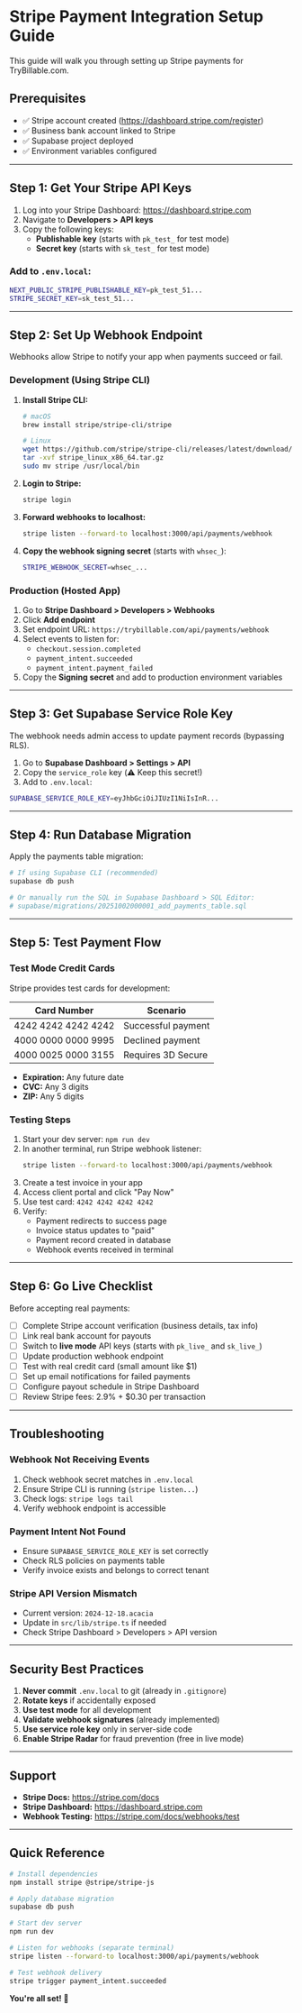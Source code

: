 # Stripe Payment Integration Setup Guide

This guide will walk you through setting up Stripe payments for TryBillable.com.

## Prerequisites

- ✅ Stripe account created (https://dashboard.stripe.com/register)
- ✅ Business bank account linked to Stripe
- ✅ Supabase project deployed
- ✅ Environment variables configured

---

## Step 1: Get Your Stripe API Keys

1. Log into your Stripe Dashboard: https://dashboard.stripe.com
2. Navigate to **Developers > API keys**
3. Copy the following keys:
   - **Publishable key** (starts with `pk_test_` for test mode)
   - **Secret key** (starts with `sk_test_` for test mode)

### Add to `.env.local`:

```bash
NEXT_PUBLIC_STRIPE_PUBLISHABLE_KEY=pk_test_51...
STRIPE_SECRET_KEY=sk_test_51...
```

---

## Step 2: Set Up Webhook Endpoint

Webhooks allow Stripe to notify your app when payments succeed or fail.

### Development (Using Stripe CLI)

1. **Install Stripe CLI:**

   ```bash
   # macOS
   brew install stripe/stripe-cli/stripe

   # Linux
   wget https://github.com/stripe/stripe-cli/releases/latest/download/stripe_linux_x86_64.tar.gz
   tar -xvf stripe_linux_x86_64.tar.gz
   sudo mv stripe /usr/local/bin
   ```

2. **Login to Stripe:**

   ```bash
   stripe login
   ```

3. **Forward webhooks to localhost:**

   ```bash
   stripe listen --forward-to localhost:3000/api/payments/webhook
   ```

4. **Copy the webhook signing secret** (starts with `whsec_`):
   ```bash
   STRIPE_WEBHOOK_SECRET=whsec_...
   ```

### Production (Hosted App)

1. Go to **Stripe Dashboard > Developers > Webhooks**
2. Click **Add endpoint**
3. Set endpoint URL: `https://trybillable.com/api/payments/webhook`
4. Select events to listen for:
   - `checkout.session.completed`
   - `payment_intent.succeeded`
   - `payment_intent.payment_failed`
5. Copy the **Signing secret** and add to production environment variables

---

## Step 3: Get Supabase Service Role Key

The webhook needs admin access to update payment records (bypassing RLS).

1. Go to **Supabase Dashboard > Settings > API**
2. Copy the `service_role` key (⚠️ Keep this secret!)
3. Add to `.env.local`:

```bash
SUPABASE_SERVICE_ROLE_KEY=eyJhbGciOiJIUzI1NiIsInR...
```

---

## Step 4: Run Database Migration

Apply the payments table migration:

```bash
# If using Supabase CLI (recommended)
supabase db push

# Or manually run the SQL in Supabase Dashboard > SQL Editor:
# supabase/migrations/20251002000001_add_payments_table.sql
```

---

## Step 5: Test Payment Flow

### Test Mode Credit Cards

Stripe provides test cards for development:

| Card Number         | Scenario           |
| ------------------- | ------------------ |
| 4242 4242 4242 4242 | Successful payment |
| 4000 0000 0000 9995 | Declined payment   |
| 4000 0025 0000 3155 | Requires 3D Secure |

- **Expiration:** Any future date
- **CVC:** Any 3 digits
- **ZIP:** Any 5 digits

### Testing Steps

1. Start your dev server: `npm run dev`
2. In another terminal, run Stripe webhook listener:
   ```bash
   stripe listen --forward-to localhost:3000/api/payments/webhook
   ```
3. Create a test invoice in your app
4. Access client portal and click "Pay Now"
5. Use test card: `4242 4242 4242 4242`
6. Verify:
   - Payment redirects to success page
   - Invoice status updates to "paid"
   - Payment record created in database
   - Webhook events received in terminal

---

## Step 6: Go Live Checklist

Before accepting real payments:

- [ ] Complete Stripe account verification (business details, tax info)
- [ ] Link real bank account for payouts
- [ ] Switch to **live mode** API keys (starts with `pk_live_` and `sk_live_`)
- [ ] Update production webhook endpoint
- [ ] Test with real credit card (small amount like $1)
- [ ] Set up email notifications for failed payments
- [ ] Configure payout schedule in Stripe Dashboard
- [ ] Review Stripe fees: 2.9% + $0.30 per transaction

---

## Troubleshooting

### Webhook Not Receiving Events

1. Check webhook secret matches in `.env.local`
2. Ensure Stripe CLI is running (`stripe listen...`)
3. Check logs: `stripe logs tail`
4. Verify webhook endpoint is accessible

### Payment Intent Not Found

- Ensure `SUPABASE_SERVICE_ROLE_KEY` is set correctly
- Check RLS policies on payments table
- Verify invoice exists and belongs to correct tenant

### Stripe API Version Mismatch

- Current version: `2024-12-18.acacia`
- Update in `src/lib/stripe.ts` if needed
- Check Stripe Dashboard > Developers > API version

---

## Security Best Practices

1. **Never commit** `.env.local` to git (already in `.gitignore`)
2. **Rotate keys** if accidentally exposed
3. **Use test mode** for all development
4. **Validate webhook signatures** (already implemented)
5. **Use service role key** only in server-side code
6. **Enable Stripe Radar** for fraud prevention (free in live mode)

---

## Support

- **Stripe Docs:** https://stripe.com/docs
- **Stripe Dashboard:** https://dashboard.stripe.com
- **Webhook Testing:** https://stripe.com/docs/webhooks/test

---

## Quick Reference

```bash
# Install dependencies
npm install stripe @stripe/stripe-js

# Apply database migration
supabase db push

# Start dev server
npm run dev

# Listen for webhooks (separate terminal)
stripe listen --forward-to localhost:3000/api/payments/webhook

# Test webhook delivery
stripe trigger payment_intent.succeeded
```

**You're all set! 🎉**
